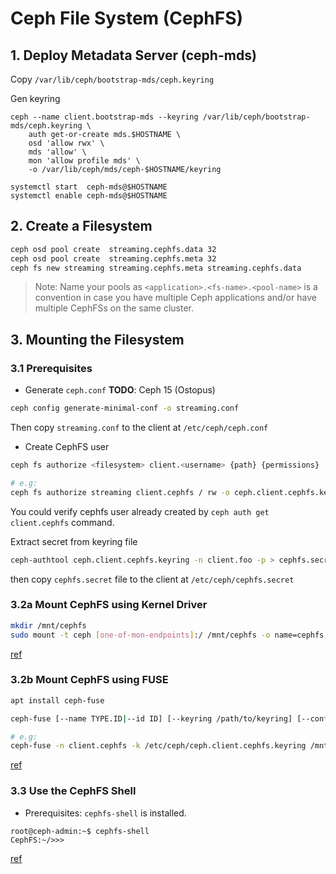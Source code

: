 Ceph File System (CephFS)
=========================

## 1. Deploy Metadata Server (ceph-mds)

Copy `/var/lib/ceph/bootstrap-mds/ceph.keyring`

Gen keyring
```
ceph --name client.bootstrap-mds --keyring /var/lib/ceph/bootstrap-mds/ceph.keyring \
    auth get-or-create mds.$HOSTNAME \
    osd 'allow rwx' \
    mds 'allow' \
    mon 'allow profile mds' \
    -o /var/lib/ceph/mds/ceph-$HOSTNAME/keyring
```

```
systemctl start  ceph-mds@$HOSTNAME
systemctl enable ceph-mds@$HOSTNAME
```

## 2. Create a Filesystem
```bash
ceph osd pool create  streaming.cephfs.data 32
ceph osd pool create  streaming.cephfs.meta 32
ceph fs new streaming streaming.cephfs.meta streaming.cephfs.data
```

> Note: Name your pools as `<application>.<fs-name>.<pool-name>` is a convention in case you have multiple Ceph applications and/or have multiple CephFSs on the same cluster.

## 3. Mounting the Filesystem
### 3.1 Prerequisites
* Generate `ceph.conf`
**TODO**: Ceph 15 (Ostopus)
```bash
ceph config generate-minimal-conf -o streaming.conf
```

Then copy `streaming.conf` to the client at `/etc/ceph/ceph.conf`

* Create CephFS user
```bash
ceph fs authorize <filesystem> client.<username> {path} {permissions}

# e.g:
ceph fs authorize streaming client.cephfs / rw -o ceph.client.cephfs.keyring
```

You could verify cephfs user already created by `ceph auth get client.cephfs` command.

Extract secret from keyring file
```bash
ceph-authtool ceph.client.cephfs.keyring -n client.foo -p > cephfs.secret
```

then copy `cephfs.secret` file to the client at `/etc/ceph/cephfs.secret`

### 3.2a Mount CephFS using Kernel Driver
```bash
mkdir /mnt/cephfs
sudo mount -t ceph [one-of-mon-endpoints]:/ /mnt/cephfs -o name=cephfs,secretfile=/etc/ceph/cephfs.secret
```

[ref](https://docs.ceph.com/docs/master/cephfs/kernel/#synopsis)

### 3.2b Mount CephFS using FUSE
```bash
apt install ceph-fuse

ceph-fuse [--name TYPE.ID|--id ID] [--keyring /path/to/keyring] [--conf /path/to/ceph.conf] MOUNT_POINT

# e.g:
ceph-fuse -n client.cephfs -k /etc/ceph/ceph.client.cephfs.keyring /mnt/ceph-fuse
```

[ref](https://docs.ceph.com/docs/master/cephfs/fuse/#synopsis)

### 3.3 Use the CephFS Shell
* Prerequisites: `cephfs-shell` is installed.

```console
root@ceph-admin:~$ cephfs-shell
CephFS:~/>>>
```

[ref](https://docs.ceph.com/docs/master/cephfs/cephfs-shell/)
